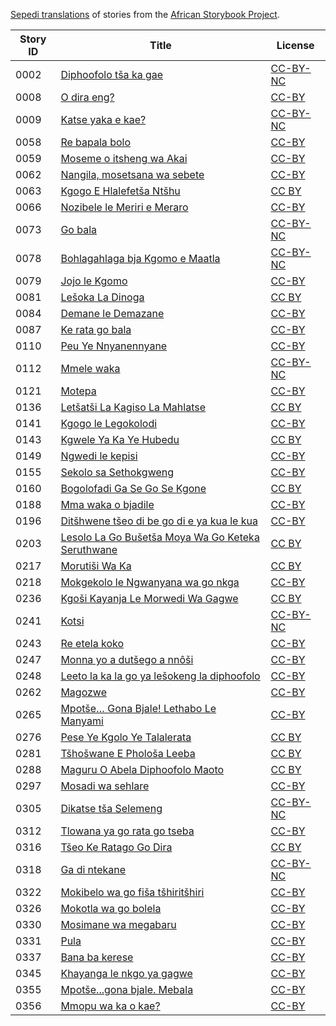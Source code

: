 [Sepedi translations](http://my.africanstorybook.org/language/sepedi) of stories from the [African Storybook Project](http://my.africanstorybook.org).

Story ID | Title | License
-------- | ----- | -------
0002 | [Diphoofolo tša ka gae](http://africanstorybook.org/stories/diphoofolo-tša-ka-gae) | [CC-BY-NC](https://creativecommons.org/licenses/by-nc/3.0/)
0008 | [O dira eng?](http://africanstorybook.org/stories/o-dira-eng) | [CC-BY](https://creativecommons.org/licenses/by/3.0/)
0009 | [Katse yaka e kae?](http://africanstorybook.org/stories/katse-yaka-e-kae) | [CC-BY-NC](https://creativecommons.org/licenses/by-nc/3.0/)
0058 | [Re bapala bolo](http://africanstorybook.org/stories/re-bapala-bolo) | [CC-BY](https://creativecommons.org/licenses/by/3.0/)
0059 | [Moseme o itsheng wa Akai](http://africanstorybook.org/stories/moseme-o-itsheng-wa-akai) | [CC-BY](https://creativecommons.org/licenses/by/3.0/)
0062 | [Nangila, mosetsana wa sebete](http://africanstorybook.org/stories/nangila-mosetsana-wa-sebete) | [CC-BY](https://creativecommons.org/licenses/by/4.0/)
0063 | [Kgogo E Hlalefetša Ntšhu](http://africanstorybook.org/reader.php?id=18169&d=0&a=1) | [CC BY](https://creativecommons.org/licenses/by/4.0/)
0066 | [Nozibele le Meriri e Meraro](http://africanstorybook.org/stories/nozibele-le-meriri-e-meraro-0) | [CC-BY](https://creativecommons.org/licenses/by/3.0/)
0073 | [Go bala](http://africanstorybook.org/stories/go-bala) | [CC-BY-NC](https://creativecommons.org/licenses/by-nc/3.0/)
0078 | [Bohlagahlaga bja Kgomo e Maatla](http://africanstorybook.org/stories/bohlagahlaga-bja-kgomo-e-maatla) | [CC-BY-NC](https://creativecommons.org/licenses/by-nc/3.0/)
0079 | [Jojo le Kgomo](http://africanstorybook.org/stories/jojo-le-kgomo) | [CC-BY](https://creativecommons.org/licenses/by/3.0/)
0081 | [Lešoka La Dinoga](http://africanstorybook.org/reader.php?id=18996&d=0&a=1) | [CC BY](https://creativecommons.org/licenses/by/4.0/)
0084 | [Demane le Demazane](http://africanstorybook.org/stories/demane-le-demazane) | [CC-BY](https://creativecommons.org/licenses/by/3.0/)
0087 | [Ke rata go bala](http://africanstorybook.org/stories/ke-rata-go-bala) | [CC-BY](https://creativecommons.org/licenses/by/3.0/)
0110 | [Peu Ye Nnyanennyane](http://africanstorybook.org/reader.php?id=21377&d=0&a=1) | [CC-BY](https://creativecommons.org/licenses/by/4.0/)
0112 | [Mmele waka](http://africanstorybook.org/stories/mmele-waka) | [CC-BY-NC](https://creativecommons.org/licenses/by-nc/3.0/)
0121 | [Motepa](http://africanstorybook.org/stories/motepa) | [CC-BY](https://creativecommons.org/licenses/by/3.0/)
0136 | [Letšatši La Kagiso La Mahlatse](http://africanstorybook.org/reader.php?id=19008&d=0&a=1) | [CC BY](https://creativecommons.org/licenses/by/3.0/)
0141 | [Kgogo le Legokolodi](http://africanstorybook.org/stories/kgogo-le-legokolodi) | [CC-BY](https://creativecommons.org/licenses/by/3.0/)
0143 | [Kgwele Ya Ka Ye Hubedu](http://africanstorybook.org/reader.php?id=18003&d=0&a=1) | [CC BY](https://creativecommons.org/licenses/by/4.0/)
0149 | [Ngwedi le kepisi](http://africanstorybook.org/stories/ngwedi-le-kepisi) | [CC-BY](https://creativecommons.org/licenses/by/3.0/)
0155 | [Sekolo sa Sethokgweng](http://africanstorybook.org/stories/sekolo-sa-sethokgweng) | [CC-BY](https://creativecommons.org/licenses/by/3.0/)
0160 | [Bogolofadi Ga Se Go Se Kgone](http://africanstorybook.org/reader.php?id=17996&d=0&a=1) | [CC BY](https://creativecommons.org/licenses/by/4.0/)
0188 | [Mma waka o bjadile](http://africanstorybook.org/stories/mma-waka-o-bjadile) | [CC-BY](https://creativecommons.org/licenses/by/3.0/)
0196 | [Ditšhwene tšeo di be go di e ya kua le kua](http://africanstorybook.org/stories/ditšhwene-tšeo-di-be-go-di-e-ya-kua-le-kua) | [CC-BY](https://creativecommons.org/licenses/by/3.0/)
0203 | [Lesolo La Go Bušetša Moya Wa Go Keteka Seruthwane](http://africanstorybook.org/reader.php?id=19049&d=0&a=1) | [CC BY](https://creativecommons.org/licenses/by/4.0/)
0217 | [Morutiši Wa Ka](http://africanstorybook.org/reader.php?id=18025&d=0&a=1) | [CC BY](https://creativecommons.org/licenses/by/3.0/)
0218 | [Mokgekolo le Ngwanyana wa go nkga](http://africanstorybook.org/stories/mokgekolo-le-ngwanyana-wa-go-nkga) | [CC-BY](https://creativecommons.org/licenses/by/3.0/)
0236 | [Kgoši Kayanja Le Morwedi Wa Gagwe](http://africanstorybook.org/reader.php?id=18163&d=0&a=1) | [CC BY](https://creativecommons.org/licenses/by/3.0/)
0241 | [Kotsi](http://africanstorybook.org/stories/kotsi-1) | [CC-BY-NC](https://creativecommons.org/licenses/by-nc/3.0/)
0243 | [Re etela koko](http://africanstorybook.org/stories/re-etela-koko) | [CC-BY](https://creativecommons.org/licenses/by/4.0/)
0247 | [Monna yo a dutšego a nnôši](http://africanstorybook.org/stories/monna-yo-dutšego-nnôši-1) | [CC-BY](https://creativecommons.org/licenses/by/3.0/)
0248 | [Leeto la ka la go ya lešokeng la diphoofolo](http://africanstorybook.org/stories/leeto-la-ka-la-go-ya-lešokeng-la-diphoofolo) | [CC-BY](https://creativecommons.org/licenses/by/4.0/)
0262 | [Magozwe](http://africanstorybook.org/reader.php?id=18159&d=0&a=1) | [CC-BY](https://creativecommons.org/licenses/by/4.0/)
0265 | [Mpotše… Gona Bjale! Lethabo Le Manyami](http://africanstorybook.org/stories/mpotše…-gona-bjale-lethabo-le-manyami) | [CC-BY](https://creativecommons.org/licenses/by/3.0/)
0276 | [Pese Ye Kgolo Ye Talalerata](http://africanstorybook.org/reader.php?id=17993&d=0&a=1) | [CC BY](https://creativecommons.org/licenses/by/4.0/)
0281 | [Tšhošwane E Phološa Leeba](http://africanstorybook.org/reader.php?id=18000&d=0&a=1) | [CC BY](https://creativecommons.org/licenses/by/4.0/)
0288 | [Maguru O Abela Diphoofolo Maoto](http://africanstorybook.org/reader.php?id=19043&d=0&a=1) | [CC BY](https://creativecommons.org/licenses/by/4.0/)
0297 | [Mosadi wa sehlare](http://africanstorybook.org/stories/mosadi-wa-sehlare) | [CC-BY](https://creativecommons.org/licenses/by/3.0/)
0305 | [Dikatse tša Selemeng](http://africanstorybook.org/stories/dikatse-tša-selemeng) | [CC-BY-NC](https://creativecommons.org/licenses/by-nc/4.0/)
0312 | [Tlowana ya go rata go tseba](http://africanstorybook.org/stories/tlowana-ya-go-rata-go-tseba) | [CC-BY](https://creativecommons.org/licenses/by/3.0/)
0316 | [Tšeo Ke Ratago Go Dira](http://africanstorybook.org/reader.php?id=18984&d=0&a=1) | [CC BY](https://creativecommons.org/licenses/by/4.0/)
0318 | [Ga di ntekane](http://africanstorybook.org/stories/ga-di-ntekane) | [CC-BY-NC](https://creativecommons.org/licenses/by-nc/3.0/)
0322 | [Mokibelo wa go fiša tšhiritšhiri](http://africanstorybook.org/stories/mokibelo-wa-go-fiša-tšhiritšhiri) | [CC-BY](https://creativecommons.org/licenses/by/3.0/)
0326 | [Mokotla wa go bolela](http://africanstorybook.org/stories/mokotla-wa-go-bolela-1) | [CC-BY](https://creativecommons.org/licenses/by/3.0/)
0330 | [Mosimane wa megabaru](http://africanstorybook.org/stories/mosimane-wa-megabaru) | [CC-BY](https://creativecommons.org/licenses/by/3.0/)
0331 | [Pula](http://africanstorybook.org/stories/pula) | [CC-BY](https://creativecommons.org/licenses/by/3.0/)
0337 | [Bana ba kerese](http://africanstorybook.org/stories/bana-ba-kerese) | [CC-BY](https://creativecommons.org/licenses/by/3.0/)
0345 | [Khayanga le nkgo ya gagwe](http://africanstorybook.org/stories/khayanga-le-nkgo-ya-gagwe) | [CC-BY](https://creativecommons.org/licenses/by/3.0/)
0355 | [Mpotše...gona bjale. Mebala](http://africanstorybook.org/stories/mpotšegona-bjale-mebala) | [CC-BY](https://creativecommons.org/licenses/by/3.0/)
0356 | [Mmopu wa ka o kae?](http://africanstorybook.org/stories/mmopu-wa-ka-o-kae) | [CC-BY](https://creativecommons.org/licenses/by/3.0/)

